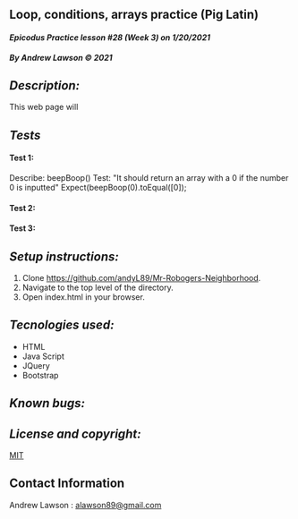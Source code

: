 ## Loop, conditions, arrays practice (Pig Latin)
#### *Epicodus Practice lesson #28 (Week 3) on 1/20/2021*
***By Andrew Lawson © 2021***

## *Description:*
This web page will 

## *Tests*
#### Test 1:
Describe: beepBoop()
Test: "It should return an array with a 0 if the number 0 is inputted"
Expect(beepBoop(0).toEqual([0]);
#### Test 2:

       
#### Test 3:
   

## *Setup instructions:*

1. Clone https://github.com/andyL89/Mr-Robogers-Neighborhood.
2. Navigate to the top level of the directory.
3. Open index.html in your browser.

## *Tecnologies used:*
* HTML
* Java Script
* JQuery
* Bootstrap

## *Known bugs:*


## *License and copyright:*

[MIT](LICENSE.txt)

## Contact Information

Andrew Lawson : alawson89@gmail.com